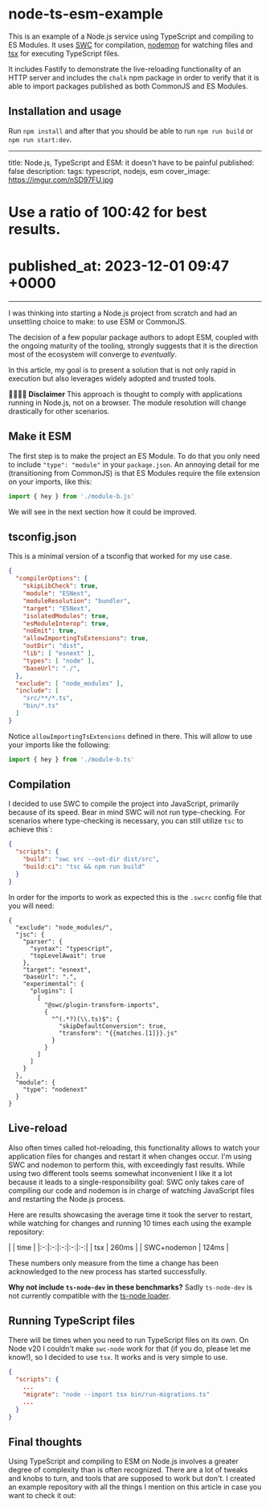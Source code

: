 # node-ts-esm-example

This is an example of a Node.js service using TypeScript and compiling to ES Modules. It uses [SWC]() for compilation, [nodemon]() for watching files and [tsx]() for executing TypeScript files.

It includes Fastify to demonstrate the live-reloading functionality of an HTTP server and includes the `chalk` npm package in order to verify that it is able to import packages published as both CommonJS and ES Modules.

## Installation and usage
Run `npm install` and after that you should be able to run `npm run build` or `npm run start:dev`.

---
title: Node.js, TypeScript and ESM: it doesn't have to be painful
published: false
description: 
tags: typescript, nodejs, esm
cover_image: https://imgur.com/nSD97FU.jpg
# Use a ratio of 100:42 for best results.
# published_at: 2023-12-01 09:47 +0000
---
I was thinking into starting a Node.js project from scratch and had an unsettling choice to make: to use ESM or CommonJS.

The decision of a few popular package authors to adopt ESM, coupled with the ongoing maturity of the tooling, strongly suggests that it is the direction most of the ecosystem will converge to _eventually_.

In this article, my goal is to present a solution that is not only rapid in execution but also leverages widely adopted and trusted tools.

**🙅🏻‍♂️🛑 Disclaimer**
This approach is thought to comply with applications running in Node.js, not on a browser. The module resolution will change drastically for other scenarios.

## Make it ESM
The first step is to make the project an ES Module. To do that you only need to include `"type": "module"` in your `package.json`.
An annoying detail for me (transitioning from CommonJS) is that ES Modules require the file extension on your imports, like this:

```js
import { hey } from './module-b.js'
```

We will see in the next section how it could be improved.


## tsconfig.json
This is a minimal version of a tsconfig that worked for my use case.

```json
{
  "compilerOptions": {
    "skipLibCheck": true,
    "module": "ESNext",
    "moduleResolution": "bundler",
    "target": "ESNext",
    "isolatedModules": true,
    "esModuleInterop": true,
    "noEmit": true,
    "allowImportingTsExtensions": true,
    "outDir": "dist",
    "lib": [ "esnext" ],
    "types": [ "node" ],
    "baseUrl": "./",
  },
  "exclude": [ "node_modules" ],
  "include": [
    "src/**/*.ts",
    "bin/*.ts"
  ]
}

```

Notice `allowImportingTsExtensions` defined in there. This will allow to use your imports like the following:

```ts
import { hey } from './module-b.ts'
```

## Compilation
I decided to use SWC to compile the project into JavaScript, primarily because of its speed. Bear in mind SWC will not run type-checking. For scenarios where type-checking is necessary, you can still utilize `tsc` to achieve this`:

```json
{
  "scripts": {
    "build": "swc src --out-dir dist/src",
    "build:ci": "tsc && npm run build"
  }
}
```

In order for the imports to work as expected this is the `.swcrc` config file that you will need:

```
{
  "exclude": "node_modules/",
  "jsc": {
    "parser": {
      "syntax": "typescript",
      "topLevelAwait": true
    },
    "target": "esnext",
    "baseUrl": ".",
    "experimental": {
      "plugins": [
        [
          "@swc/plugin-transform-imports",
          {
            "^(.*?)(\\.ts)$": {
              "skipDefaultConversion": true,
              "transform": "{{matches.[1]}}.js"
            }
          }
        ]
      ]
    }
  },
  "module": {
    "type": "nodenext"
  }
}

```


## Live-reload
Also often times called hot-reloading, this functionality allows to watch your application files for changes and restart it when changes occur. I'm using SWC and nodemon to perform this, with exceedingly fast results. While using two different tools seems somewhat inconvenient I like it a lot because it leads to a single-responsibility goal: SWC only takes care of compiling our code and nodemon is in charge of watching JavaScript files and restarting the Node.js process.

Here are results showcasing the average time it took the server to restart, while watching for changes and running 10 times each using the example repository:

|   | time  |
|:-:|:-:|:-:|:-:|:-:|
| tsx  | 260ms  |
| SWC+nodemon  | 124ms  |

These numbers only measure from the time a change has been acknowledged to the new process has started successfully.

**Why not include `ts-node-dev` in these benchmarks?**
Sadly `ts-node-dev` is not currently compatible with the [ts-node loader](https://github.com/TypeStrong/ts-node#watching-and-restarting).

## Running TypeScript files
There will be times when you need to run TypeScript files on its own. On Node v20 I couldn't make `swc-node` work for that (if you do, please let me know!), so I decided to use `tsx`. It works and is very simple to use.

```json
{
  "scripts": {
    ...
    "migrate": "node --import tsx bin/run-migrations.ts"
    ...
  }
}

```

## Final thoughts
Using TypeScript and compiling to ESM on Node.js involves a greater degree of complexity than is often recognized. There are a lot of tweaks and knobs to turn, and tools that are supposed to work but don't. I created an example repository with all the things I mention on this article in case you want to check it out:


